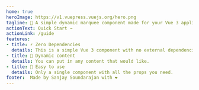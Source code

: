 ```yaml
---
home: true
heroImage: https://v1.vuepress.vuejs.org/hero.png
tagline: 🌟 A simple dynamic marquee component made for your Vue 3 applications
actionText: Quick Start →
actionLink: /guide
features:
- title: ⚡ Zero Dependencies
  details: This is a simple Vue 3 component with no external dependencies. All the styling is done with pure CSS. 
- title: 🌠 Dynamic content
  details: You can put in any content that would like.
- title: 🙌 Easy to use
  details: Only a single component with all the props you need.
footer:  Made by Sanjay Soundarajan with ❤️
---
```

